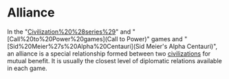 # Alliance

In the "[Civilization%20%28series%29](Civilization)" and "[Call%20to%20Power%20games](Call to Power)" games and "[Sid%20Meier%27s%20Alpha%20Centauri](Sid Meier's Alpha Centauri)", an alliance is a special relationship formed between two [civilizations](civilizations) for mutual benefit. It is usually the closest level of diplomatic relations available in each game.